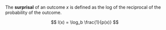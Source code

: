 The **surprisal** of an outcome $x$ is defined as the log of the reciprocal of the probability of the outcome.

$$
I(x) = \log_b \frac{1}{p(x)}
$$